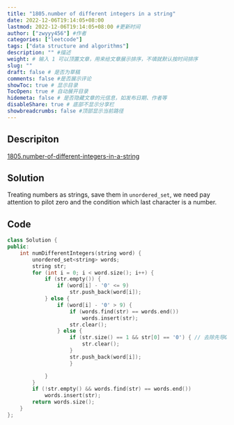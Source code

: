 ```yaml
---
title: "1805.number of different integers in a string"
date: 2022-12-06T19:14:05+08:00
lastmod: 2022-12-06T19:14:05+08:00 #更新时间
author: ["zwyyy456"] #作者
categories: ["leetcode"]
tags: ["data structure and algorithms"]
description: "" #描述
weight: # 输入 1 可以顶置文章，用来给文章展示排序，不填就默认按时间排序
slug: ""
draft: false # 是否为草稿
comments: false #是否展示评论
showToc: true # 显示目录
TocOpen: true # 自动展开目录
hidemeta: false # 是否隐藏文章的元信息，如发布日期、作者等
disableShare: true # 底部不显示分享栏
showbreadcrumbs: false #顶部显示当前路径
---
```

## Descripiton
[1805.number-of-different-integers-in-a-string](https://leetcode.com/problems/number-of-different-integers-in-a-string/)

## Solution
Treating numbers as strings, save them in `unordered_set`, we need pay attention to pilot zero and the condition which last character is a number.

## Code
```cpp
class Solution {
public:
    int numDifferentIntegers(string word) {
        unordered_set<string> words;
        string str;
        for (int i = 0; i < word.size(); i++) {
            if (str.empty()) {
                if (word[i] - '0' <= 9)
                    str.push_back(word[i]);
            } else {
                if (word[i] - '0' > 9) {
                    if (words.find(str) == words.end())
                        words.insert(str);
                    str.clear();
                } else {
                    if (str.size() == 1 && str[0] == '0') { // 去除先导0
                        str.clear();
                    }
                    str.push_back(word[i]);
                    }

            }
        }
        if (!str.empty() && words.find(str) == words.end())
            words.insert(str);
        return words.size();
    }
};
```

